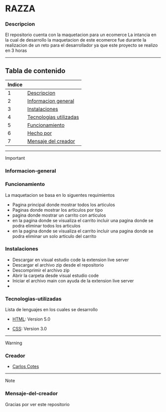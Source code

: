 # RAZZA

### Descripcion
El repositorio cuenta con la maquetacion para un ecomerce 
La intancia en la cual de desarrollo la maquetacion de este ecomerce fue durante la realizacion de un reto para el desarrollador ya que este proyecto se realizo en 3 horas
***
## Tabla de contenido
| Indice |  |
|--|--|
| 1 | [Descripcion](#Descripcion) |
| 2 | [Informacion general](#Informacion-general)|
| 3 | [Instalaciones](#Instalaciones) |
| 4 | [Tecnologias utilizadas](#Tecnologias-utilizadas) |
| 5 | [Funcionamiento](#Funcionamiento)|
| 6 | [Hecho por](#Hecho-por)|
| 7 | [Mensaje del creador](#Mensaje-del-creador)|

***
> [!IMPORTANT]  
>
>### Informacion-general
>  
>
>### Funcionamiento
> La maquetacion se basa en lo siguentes requimientos
>* Pagina principal donde mostrar todos los articulos
>* Paginas donde mostrar los articulos por tipo
>* pagina donde mostrar un carrito con articulos
>* en la pagina donde se visualiza el carrito incluir una pagina donde se podra eliminar todos los articulos
>* en la pagina donde se visualiza el carrito incluir una pagina donde se podra eliminar un solo articulo del carrito
>### Instalaciones
>
>* Descargar en visual estudio code la extension live server
>* Descargar el archivo zip desde el repositorio
>* Descomprimir el archivo zip
>* Abrir la carpeta desde visual estudio code
>* Iniciar el archivo main con ayuda de la extension live server
>* 
>### Tecnologias-utilizadas
>Lista de lenguajes en los cuales se desarrollo
>* [HTML](HTML): Version 5.0
>
>* [CSS](CSS): Version 3.0

***
> [!WARNING]  
> 
>### Creador
>* [Carlos Cotes](https://gist.github.com/CarlosCotes)
>
***
> [!NOTE]
>### Mensaje-del-creador
>Gracias por ver este repositorio

